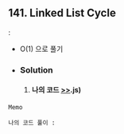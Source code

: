 ## 141. Linked List Cycle

:

- O(1) 으로 풀기

- ### Solution

  1. #### 나의 코드 [>>](solution).js)

```
Memo

나의 코드 풀이 :

```
